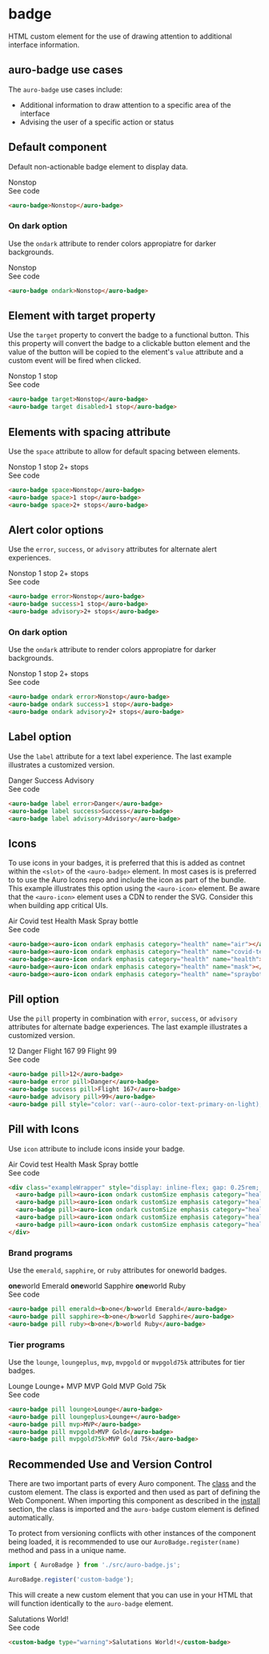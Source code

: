 <!--
The index.md file is a compiled document. No edits should be made directly to this file.
README.md is created by running `npm run build:docs`.
This file is generated based on a template fetched from `./docs/partials/index.md`
-->

# badge

<!-- AURO-GENERATED-CONTENT:START (FILE:src=./../docs/partials/description.md) -->
<!-- The below content is automatically added from ./../docs/partials/description.md -->
HTML custom element for the use of drawing attention to additional interface information.
<!-- AURO-GENERATED-CONTENT:END -->

## auro-badge use cases

<!-- AURO-GENERATED-CONTENT:START (FILE:src=./../docs/partials/useCases.md) -->
<!-- The below content is automatically added from ./../docs/partials/useCases.md -->
The `auro-badge` use cases include:

* Additional information to draw attention to a specific area of the interface
* Advising the user of a specific action or status
<!-- AURO-GENERATED-CONTENT:END -->

## Default component

Default non-actionable badge element to display data.

<div class="exampleWrapper">
  <!-- AURO-GENERATED-CONTENT:START (FILE:src=./../apiExamples/basic.html) -->
  <!-- The below content is automatically added from ./../apiExamples/basic.html -->
  <auro-badge>Nonstop</auro-badge>
  <!-- AURO-GENERATED-CONTENT:END -->
</div>
<auro-accordion alignRight>
  <span slot="trigger">See code</span>
<!-- AURO-GENERATED-CONTENT:START (CODE:src=./../apiExamples/basic.html) -->
<!-- The below code snippet is automatically added from ./../apiExamples/basic.html -->

```html
<auro-badge>Nonstop</auro-badge>
```
<!-- AURO-GENERATED-CONTENT:END -->
</auro-accordion>

### On dark option

Use the `ondark` attribute to render colors appropiatre for darker backgrounds.

<div class="exampleWrapper--ondark">
  <!-- AURO-GENERATED-CONTENT:START (FILE:src=./../apiExamples/onDark.html) -->
  <!-- The below content is automatically added from ./../apiExamples/onDark.html -->
  <auro-badge ondark>Nonstop</auro-badge>
  <!-- AURO-GENERATED-CONTENT:END -->
</div>
<auro-accordion alignRight>
  <span slot="trigger">See code</span>
<!-- AURO-GENERATED-CONTENT:START (CODE:src=./../apiExamples/onDark.html) -->
<!-- The below code snippet is automatically added from ./../apiExamples/onDark.html -->

```html
<auro-badge ondark>Nonstop</auro-badge>
```
<!-- AURO-GENERATED-CONTENT:END -->
</auro-accordion>

## Element with target property

Use the `target` property to convert the badge to a functional button. This this property will convert the badge to a clickable button element and the value of the button will be copied to the element's `value` attribute and a custom event will be fired when clicked.

<div class="exampleWrapper">
  <!-- AURO-GENERATED-CONTENT:START (FILE:src=./../apiExamples/target.html) -->
  <!-- The below content is automatically added from ./../apiExamples/target.html -->
  <auro-badge target>Nonstop</auro-badge>
  <auro-badge target disabled>1 stop</auro-badge>
  <!-- AURO-GENERATED-CONTENT:END -->
</div>
<auro-accordion alignRight>
  <span slot="trigger">See code</span>
<!-- AURO-GENERATED-CONTENT:START (CODE:src=./../apiExamples/target.html) -->
<!-- The below code snippet is automatically added from ./../apiExamples/target.html -->

```html
<auro-badge target>Nonstop</auro-badge>
<auro-badge target disabled>1 stop</auro-badge>
```
<!-- AURO-GENERATED-CONTENT:END -->
</auro-accordion>

## Elements with spacing attribute

Use the `space` attribute to allow for default spacing between elements.

<div class="exampleWrapper">
  <!-- AURO-GENERATED-CONTENT:START (FILE:src=./../apiExamples/space.html) -->
  <!-- The below content is automatically added from ./../apiExamples/space.html -->
  <auro-badge space>Nonstop</auro-badge>
  <auro-badge space>1 stop</auro-badge>
  <auro-badge space>2+ stops</auro-badge>
  <!-- AURO-GENERATED-CONTENT:END -->
</div>
<auro-accordion alignRight>
  <span slot="trigger">See code</span>
<!-- AURO-GENERATED-CONTENT:START (CODE:src=./../apiExamples/space.html) -->
<!-- The below code snippet is automatically added from ./../apiExamples/space.html -->

```html
<auro-badge space>Nonstop</auro-badge>
<auro-badge space>1 stop</auro-badge>
<auro-badge space>2+ stops</auro-badge>
```
<!-- AURO-GENERATED-CONTENT:END -->
</auro-accordion>

## Alert color options

Use the `error`, `success`, or `advisory` attributes for alternate alert experiences.

<div class="exampleWrapper">
  <!-- AURO-GENERATED-CONTENT:START (FILE:src=./../apiExamples/color.html) -->
  <!-- The below content is automatically added from ./../apiExamples/color.html -->
  <auro-badge error>Nonstop</auro-badge>
  <auro-badge success>1 stop</auro-badge>
  <auro-badge advisory>2+ stops</auro-badge>
  <!-- AURO-GENERATED-CONTENT:END -->
</div>
<auro-accordion alignRight>
  <span slot="trigger">See code</span>
<!-- AURO-GENERATED-CONTENT:START (CODE:src=./../apiExamples/color.html) -->
<!-- The below code snippet is automatically added from ./../apiExamples/color.html -->

```html
<auro-badge error>Nonstop</auro-badge>
<auro-badge success>1 stop</auro-badge>
<auro-badge advisory>2+ stops</auro-badge>
```
<!-- AURO-GENERATED-CONTENT:END -->
</auro-accordion>

### On dark option

Use the `ondark` attribute to render colors appropiatre for darker backgrounds.

<div class="exampleWrapper--ondark">
  <!-- AURO-GENERATED-CONTENT:START (FILE:src=./../apiExamples/color-onDark.html) -->
  <!-- The below content is automatically added from ./../apiExamples/color-onDark.html -->
  <auro-badge ondark error>Nonstop</auro-badge>
  <auro-badge ondark success>1 stop</auro-badge>
  <auro-badge ondark advisory>2+ stops</auro-badge>
  <!-- AURO-GENERATED-CONTENT:END -->
</div>
<auro-accordion alignRight>
  <span slot="trigger">See code</span>
<!-- AURO-GENERATED-CONTENT:START (CODE:src=./../apiExamples/color-onDark.html) -->
<!-- The below code snippet is automatically added from ./../apiExamples/color-onDark.html -->

```html
<auro-badge ondark error>Nonstop</auro-badge>
<auro-badge ondark success>1 stop</auro-badge>
<auro-badge ondark advisory>2+ stops</auro-badge>
```
<!-- AURO-GENERATED-CONTENT:END -->
</auro-accordion>

## Label option

Use the `label` attribute for a text label experience. The last example illustrates a customized version.

<div class="exampleWrapper">
  <!-- AURO-GENERATED-CONTENT:START (FILE:src=./../apiExamples/label.html) -->
  <!-- The below content is automatically added from ./../apiExamples/label.html -->
  <auro-badge label error>Danger</auro-badge>
  <auro-badge label success>Success</auro-badge>
  <auro-badge label advisory>Advisory</auro-badge>
  <!-- AURO-GENERATED-CONTENT:END -->
</div>
<auro-accordion alignRight>
  <span slot="trigger">See code</span>
<!-- AURO-GENERATED-CONTENT:START (CODE:src=./../apiExamples/label.html) -->
<!-- The below code snippet is automatically added from ./../apiExamples/label.html -->

```html
<auro-badge label error>Danger</auro-badge>
<auro-badge label success>Success</auro-badge>
<auro-badge label advisory>Advisory</auro-badge>
```
<!-- AURO-GENERATED-CONTENT:END -->
</auro-accordion>

## Icons

To use icons in your badges, it is preferred that this is added as contnet within the `<slot>` of the `<auro-badge>` element. In most cases is is preferred to to use the Auro Icons repo and include the icon as part of the bundle. This example illustrates this option using the `<auro-icon>` element. Be aware that the `<auro-icon>` element uses a CDN to render the SVG. Consider this when building app critical UIs.

<div class="exampleWrapper">
  <!-- AURO-GENERATED-CONTENT:START (FILE:src=./../apiExamples/icon.html) -->
  <!-- The below content is automatically added from ./../apiExamples/icon.html -->
  <auro-badge><auro-icon ondark emphasis category="health" name="air"></auro-icon>Air</auro-badge>
  <auro-badge><auro-icon ondark emphasis category="health" name="covid-test"></auro-icon>Covid test</auro-badge>
  <auro-badge><auro-icon ondark emphasis category="health" name="health"></auro-icon>Health</auro-badge>
  <auro-badge><auro-icon ondark emphasis category="health" name="mask"></auro-icon>Mask</auro-badge>
  <auro-badge><auro-icon ondark emphasis category="health" name="spraybottle"></auro-icon>Spray bottle</auro-badge>
  <!-- AURO-GENERATED-CONTENT:END -->
</div>
<auro-accordion alignRight>
  <span slot="trigger">See code</span>
<!-- AURO-GENERATED-CONTENT:START (CODE:src=./../apiExamples/icon.html) -->
<!-- The below code snippet is automatically added from ./../apiExamples/icon.html -->

```html
<auro-badge><auro-icon ondark emphasis category="health" name="air"></auro-icon>Air</auro-badge>
<auro-badge><auro-icon ondark emphasis category="health" name="covid-test"></auro-icon>Covid test</auro-badge>
<auro-badge><auro-icon ondark emphasis category="health" name="health"></auro-icon>Health</auro-badge>
<auro-badge><auro-icon ondark emphasis category="health" name="mask"></auro-icon>Mask</auro-badge>
<auro-badge><auro-icon ondark emphasis category="health" name="spraybottle"></auro-icon>Spray bottle</auro-badge>
```
<!-- AURO-GENERATED-CONTENT:END -->
</auro-accordion>

## Pill option

Use the `pill` property in combination with `error`, `success`, or `advisory` attributes for alternate badge experiences. The last example illustrates a customized version.

<div class="exampleWrapper">
  <!-- AURO-GENERATED-CONTENT:START (FILE:src=./../apiExamples/pill.html) -->
  <!-- The below content is automatically added from ./../apiExamples/pill.html -->
  <auro-badge pill>12</auro-badge>
  <auro-badge error pill>Danger</auro-badge>
  <auro-badge success pill>Flight 167</auro-badge>
  <auro-badge advisory pill>99</auro-badge>
  <auro-badge pill style="color: var(--auro-color-text-primary-on-light); background-color: var(--ds-color-utility-lime-default); border-color: var(--ds-color-utility-lime-default)">Flight 99</auro-badge>
  <!-- AURO-GENERATED-CONTENT:END -->
</div>
<auro-accordion alignRight>
  <span slot="trigger">See code</span>
<!-- AURO-GENERATED-CONTENT:START (CODE:src=./../apiExamples/pill.html) -->
<!-- The below code snippet is automatically added from ./../apiExamples/pill.html -->

```html
<auro-badge pill>12</auro-badge>
<auro-badge error pill>Danger</auro-badge>
<auro-badge success pill>Flight 167</auro-badge>
<auro-badge advisory pill>99</auro-badge>
<auro-badge pill style="color: var(--auro-color-text-primary-on-light); background-color: var(--ds-color-utility-lime-default); border-color: var(--ds-color-utility-lime-default)">Flight 99</auro-badge>
```
<!-- AURO-GENERATED-CONTENT:END -->
</auro-accordion>

## Pill with Icons

Use `icon` attribute to include icons inside your badge.

<div class="exampleWrapper">
  <!-- AURO-GENERATED-CONTENT:START (FILE:src=./../apiExamples/pillWithIcons.html) -->
  <!-- The below content is automatically added from ./../apiExamples/pillWithIcons.html -->
  <div class="exampleWrapper" style="display: inline-flex; gap: 0.25rem; flex-wrap: wrap">
    <auro-badge pill><auro-icon ondark customSize emphasis category="health" name="air"></auro-icon>Air</auro-badge>
    <auro-badge pill><auro-icon ondark customSize emphasis category="health" name="covid-test"></auro-icon>Covid test</auro-badge>
    <auro-badge pill><auro-icon ondark customSize emphasis category="health" name="health"></auro-icon>Health</auro-badge>
    <auro-badge pill><auro-icon ondark customSize emphasis category="health" name="mask"></auro-icon>Mask</auro-badge>
    <auro-badge pill><auro-icon ondark customSize emphasis category="health" name="spraybottle"></auro-icon>Spray bottle</auro-badge>
  </div>
  <!-- AURO-GENERATED-CONTENT:END -->
</div>
<auro-accordion alignRight>
  <span slot="trigger">See code</span>
<!-- AURO-GENERATED-CONTENT:START (CODE:src=./../apiExamples/pillWithIcons.html) -->
<!-- The below code snippet is automatically added from ./../apiExamples/pillWithIcons.html -->

```html
<div class="exampleWrapper" style="display: inline-flex; gap: 0.25rem; flex-wrap: wrap">
  <auro-badge pill><auro-icon ondark customSize emphasis category="health" name="air"></auro-icon>Air</auro-badge>
  <auro-badge pill><auro-icon ondark customSize emphasis category="health" name="covid-test"></auro-icon>Covid test</auro-badge>
  <auro-badge pill><auro-icon ondark customSize emphasis category="health" name="health"></auro-icon>Health</auro-badge>
  <auro-badge pill><auro-icon ondark customSize emphasis category="health" name="mask"></auro-icon>Mask</auro-badge>
  <auro-badge pill><auro-icon ondark customSize emphasis category="health" name="spraybottle"></auro-icon>Spray bottle</auro-badge>
</div>
```
<!-- AURO-GENERATED-CONTENT:END -->
</auro-accordion>

### Brand programs

Use the `emerald`, `sapphire`, or `ruby` attributes for oneworld badges.

<div class="exampleWrapper">
  <!-- AURO-GENERATED-CONTENT:START (FILE:src=./../apiExamples/brand.html) -->
  <!-- The below content is automatically added from ./../apiExamples/brand.html -->
  <auro-badge pill emerald><b>one</b>world Emerald</auro-badge>
  <auro-badge pill sapphire><b>one</b>world Sapphire</auro-badge>
  <auro-badge pill ruby><b>one</b>world Ruby</auro-badge>
  <!-- AURO-GENERATED-CONTENT:END -->
</div>
<auro-accordion alignRight>
  <span slot="trigger">See code</span>
<!-- AURO-GENERATED-CONTENT:START (CODE:src=./../apiExamples/brand.html) -->
<!-- The below code snippet is automatically added from ./../apiExamples/brand.html -->

```html
<auro-badge pill emerald><b>one</b>world Emerald</auro-badge>
<auro-badge pill sapphire><b>one</b>world Sapphire</auro-badge>
<auro-badge pill ruby><b>one</b>world Ruby</auro-badge>
```
<!-- AURO-GENERATED-CONTENT:END -->
</auro-accordion>

### Tier programs

Use the `lounge`, `loungeplus`, `mvp`, `mvpgold` or `mvpgold75k` attributes for tier badges.

<div class="exampleWrapper">
  <!-- AURO-GENERATED-CONTENT:START (FILE:src=./../apiExamples/tier.html) -->
  <!-- The below content is automatically added from ./../apiExamples/tier.html -->
  <auro-badge pill lounge>Lounge</auro-badge>
  <auro-badge pill loungeplus>Lounge+</auro-badge>
  <auro-badge pill mvp>MVP</auro-badge>
  <auro-badge pill mvpgold>MVP Gold</auro-badge>
  <auro-badge pill mvpgold75k>MVP Gold 75k</auro-badge>
  <!-- AURO-GENERATED-CONTENT:END -->
</div>
<auro-accordion alignRight>
  <span slot="trigger">See code</span>
<!-- AURO-GENERATED-CONTENT:START (CODE:src=./../apiExamples/tier.html) -->
<!-- The below code snippet is automatically added from ./../apiExamples/tier.html -->

```html
<auro-badge pill lounge>Lounge</auro-badge>
<auro-badge pill loungeplus>Lounge+</auro-badge>
<auro-badge pill mvp>MVP</auro-badge>
<auro-badge pill mvpgold>MVP Gold</auro-badge>
<auro-badge pill mvpgold75k>MVP Gold 75k</auro-badge>
```
<!-- AURO-GENERATED-CONTENT:END -->
</auro-accordion>

## Recommended Use and Version Control

There are two important parts of every Auro component. The <a href="https://developer.mozilla.org/en-US/docs/Web/JavaScript/Reference/Classes">class</a> and the custom element. The class is exported and then used as part of defining the Web Component. When importing this component as described in the <a href="#install">install</a> section, the class is imported and the `auro-badge` custom element is defined automatically.

To protect from versioning conflicts with other instances of the component being loaded, it is recommended to use our `AuroBadge.register(name)` method and pass in a unique name.

```js
import { AuroBadge } from './src/auro-badge.js';

AuroBadge.register('custom-badge');
```

This will create a new custom element that you can use in your HTML that will function identically to the `auro-badge` element.

<div class="exampleWrapper">
  <!-- AURO-GENERATED-CONTENT:START (FILE:src=./../apiExamples/custom.html) -->
  <!-- The below content is automatically added from ./../apiExamples/custom.html -->
  <custom-badge type="warning">Salutations World!</custom-badge>
  <!-- AURO-GENERATED-CONTENT:END -->
</div>
<auro-accordion alignRight>
  <span slot="trigger">See code</span>
<!-- AURO-GENERATED-CONTENT:START (CODE:src=./../apiExamples/custom.html) -->
<!-- The below code snippet is automatically added from ./../apiExamples/custom.html -->

```html
<custom-badge type="warning">Salutations World!</custom-badge>
```
<!-- AURO-GENERATED-CONTENT:END -->
</auro-accordion>
